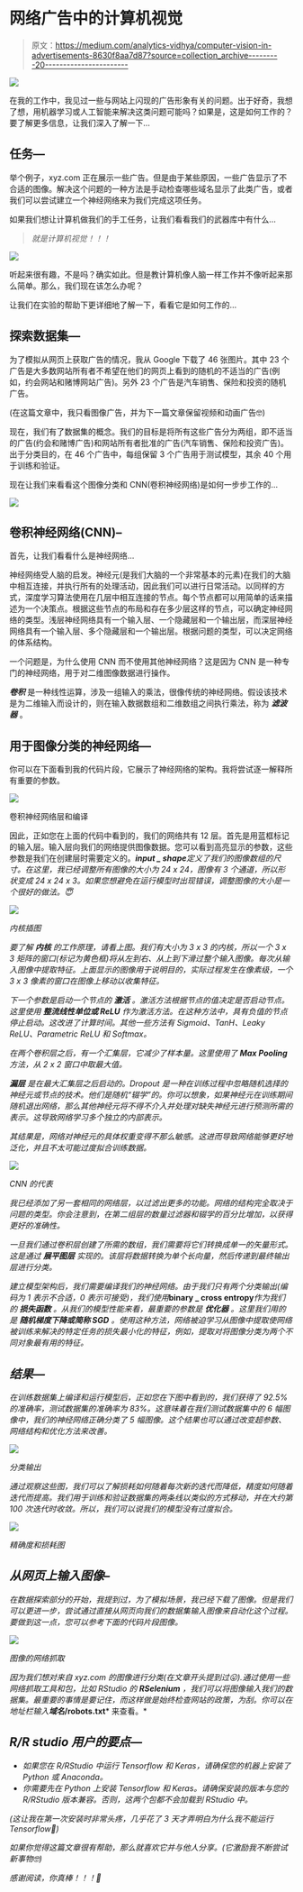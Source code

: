 # 网络广告中的计算机视觉

> 原文：<https://medium.com/analytics-vidhya/computer-vision-in-advertisements-8630f8aa7d87?source=collection_archive---------20----------------------->

![](img/dcef45ebf5a53badb33e5c1353e213f0.png)

在我的工作中，我见过一些与网站上闪现的广告形象有关的问题。出于好奇，我想了想，用机器学习或人工智能来解决这类问题可能吗？如果是，这是如何工作的？要了解更多信息，让我们深入了解一下…

## **任务—**

举个例子，xyz.com 正在展示一些广告。但是由于某些原因，一些广告显示了不合适的图像。解决这个问题的一种方法是手动检查哪些域名显示了此类广告，或者我们可以尝试建立一个神经网络来为我们完成这项任务。

如果我们想让计算机做我们的手工任务，让我们看看我们的武器库中有什么…

> *就是计算机视觉！！！*

![](img/c39748651586dd1b6d84f1a72889ab62.png)

听起来很有趣，不是吗？确实如此。但是教计算机像人脑一样工作并不像听起来那么简单。那么，我们现在该怎么办呢？

让我们在实验的帮助下更详细地了解一下，看看它是如何工作的…

## **探索数据集—**

为了模拟从网页上获取广告的情况，我从 Google 下载了 46 张图片。其中 23 个广告是大多数网站所有者不希望在他们的网页上看到的随机的不适当的广告(例如，约会网站和赌博网站广告)。另外 23 个广告是汽车销售、保险和投资的随机广告。

(在这篇文章中，我只看图像广告，并为下一篇文章保留视频和动画广告🤓)

现在，我们有了数据集的概念。我们的目标是将所有这些广告分为两组，即不适当的广告(约会和赌博广告)和网站所有者批准的广告(汽车销售、保险和投资广告)。出于分类目的，在 46 个广告中，每组保留 3 个广告用于测试模型，其余 40 个用于训练和验证。

现在让我们来看看这个图像分类和 CNN(卷积神经网络)是如何一步步工作的…

![](img/d4391b045d74f5cfcb8722ba01089d4d.png)

## **卷积神经网络(CNN)–**

首先，让我们看看什么是神经网络…

神经网络受人脑的启发。神经元(是我们大脑的一个非常基本的元素)在我们的大脑中相互连接，并执行所有的处理活动，因此我们可以进行日常活动。以同样的方式，深度学习算法使用在几层中相互连接的节点。每个节点都可以用简单的话来描述为一个决策点。根据这些节点的布局和存在多少层这样的节点，可以确定神经网络的类型。浅层神经网络具有一个输入层、一个隐藏层和一个输出层，而深层神经网络具有一个输入层、多个隐藏层和一个输出层。根据问题的类型，可以决定网络的体系结构。

一个问题是，为什么使用 CNN 而不使用其他神经网络？这是因为 CNN 是一种专门的神经网络，用于对二维图像数据进行操作。

***卷积*** 是一种线性运算，涉及一组输入的乘法，很像传统的神经网络。假设该技术是为二维输入而设计的，则在输入数据数组和二维数组之间执行乘法，称为 ***滤波器*** 。

## **用于图像分类的神经网络—**

你可以在下面看到我的代码片段，它展示了神经网络的架构。我将尝试逐一解释所有重要的参数。

![](img/b4aabc36168971504737be755b6766bd.png)

卷积神经网络层和编译

因此，正如您在上面的代码中看到的，我们的网络共有 12 层。首先是用蓝框标记的输入层。输入层向我们的网络提供图像数据。您可以看到高亮显示的参数，这些参数是我们在创建层时需要定义的。***input _ shape****定义了我们的图像数组的尺寸。在这里，我已经调整所有图像的大小为 24 x 24，图像有 3 个通道，所以形状变成 24 x 24 x 3。如果您想避免在运行模型时出现错误，调整图像的大小是一个很好的做法。😇*

*![](img/32af5ce1c9d2060906c1bee6a4f3f3ba.png)*

*内核插图*

*要了解 ***内核*** 的工作原理，请看上图。我们有大小为 3 x 3 的内核，所以一个 3 x 3 矩阵的窗口(标记为黄色框)将从左到右、从上到下滑过整个输入图像。每次从输入图像中提取特征。上面显示的图像用于说明目的，实际过程发生在像素级，一个 3 x 3 像素的窗口在图像上移动以收集特征。*

*下一个参数是启动一个节点的 ***激活*** 。激活方法根据节点的值决定是否启动节点。这里使用 ***整流线性单位或 ReLU*** 作为激活方法。在这种方法中，具有负值的节点停止启动。这改进了计算时间。其他一些方法有 Sigmoid、TanH、Leaky ReLU、Parametric ReLU 和 Softmax。*

*在两个卷积层之后，有一个汇集层，它减少了样本量。这里使用了 ***Max Pooling*** 方法，从 2 x 2 窗口中取最大值。*

****漏层*** 是在最大汇集层之后启动的。Dropout 是一种在训练过程中忽略随机选择的神经元或节点的技术。他们是随机“辍学”的。你可以想象，如果神经元在训练期间随机退出网络，那么其他神经元将不得不介入并处理对缺失神经元进行预测所需的表示。这导致网络学习多个独立的内部表示。*

*其结果是，网络对神经元的具体权重变得不那么敏感。这进而导致网络能够更好地泛化，并且不太可能过度拟合训练数据。*

*![](img/66f669c91409492aa7494337e1f4e158.png)*

*CNN 的代表*

*我已经添加了另一套相同的网络层，以过滤出更多的功能。网络的结构完全取决于问题的类型。你会注意到，在第二组层的数量过滤器和辍学的百分比增加，以获得更好的准确性。*

*一旦我们通过卷积层创建了所需的数组，我们需要将它们转换成单一的矢量形式。这是通过 ***展平图层*** 实现的。该层将数据转换为单个长向量，然后传递到最终输出层进行分类。*

*建立模型架构后，我们需要编译我们的神经网络。由于我们只有两个分类输出(编码为 1 表示不合适，0 表示可接受)，我们使用***binary _ cross entropy***作为我们的 ***损失函数*** 。从我们的模型性能来看，最重要的参数是 ***优化器*** 。这里我们用的是 ***随机梯度下降或简称 SGD*** 。使用这种方法，网络被迫学习从图像中提取使网络被训练来解决的特定任务的损失最小化的特征，例如，提取对将图像分类为两个不同对象最有用的特征。*

## ***结果—***

*在训练数据集上编译和运行模型后，正如您在下图中看到的，我们获得了 92.5%的准确率，测试数据集的准确率为 83%。这意味着在我们测试数据集中的 6 幅图像中，我们的神经网络正确分类了 5 幅图像。这个结果也可以通过改变超参数、网络结构和优化方法来改善。*

*![](img/6cfc4c6a21b489706601f9a78d4e745f.png)*

*分类输出*

*通过观察这些图，我们可以了解损耗如何随着每次新的迭代而降低，精度如何随着迭代而提高。我们用于训练和验证数据集的两条线以类似的方式移动，并在大约第 100 次迭代时收敛。所以，我们可以说我们的模型没有过度拟合。*

*![](img/23849b5249a848d2d5a452ffc2cb18d8.png)*

*精确度和损耗图*

## ***从网页上输入图像–***

*在数据探索部分的开始，我提到过，为了模拟场景，我已经下载了图像。但是我们可以更进一步，尝试通过直接从网页向我们的数据集输入图像来自动化这个过程。要做到这一点，您可以参考下面的代码片段图像。*

*![](img/fb7747c12089704d69335153e6259ec2.png)*

*图像的网络抓取*

*因为我们想对来自 xyz.com 的图像进行分类(在文章开头提到过😛).通过使用一些网络抓取工具和包，比如 RStudio 的 **RSelenium** ，我们可以将图像输入我们的数据集。最重要的事情是要记住，而这样做是始终检查网站的政策，为刮。你可以在地址栏输入****域名*/robots.txt*** 来查看。*

## ***R/R studio 用户的要点—***

*   *如果您在 R/RStudio 中运行 Tensorflow 和 Keras，请确保您的机器上安装了 Python 或 Anaconda。*
*   *你需要先在 Python 上安装 Tensorflow 和 Keras。请确保安装的版本与您的 R/RStudio 版本兼容。否则，这两个包都不会加载到 RStudio 中。*

*(这让我在第一次安装时非常头疼，几乎花了 3 天才弄明白为什么我不能运行 Tensorflow🤯)*

*如果你觉得这篇文章很有帮助，那么就喜欢它并与他人分享。(它激励我不断尝试新事物🤓)*

*感谢阅读，你真棒！！！🥳*